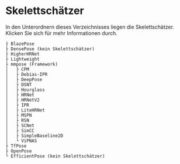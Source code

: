 # Skelettschätzer
In den Unterordnern dieses Verzeichnisses liegen die Skelettschätzer.
Klicken Sie sich für mehr Informationen durch.
```
├ BlazePose
├ DensePose (kein Skelettschätzer)
├ HigherHRNet
├ Lightweight
├ mmpose (Framework)
│   ├ CPM
│   ├ Debias-IPR
│   ├ DeepPose
│   ├ DSNT
│   ├ Hourglass
│   ├ HRNet
│   ├ HRNetV2
│   ├ IPR
│   ├ LiteHRNet
│   ├ MSPN
│   ├ RSN
│   ├ SCNet
│   ├ SimCC
│   ├ SimpleBaseline2D
│   └ ViPNAS
├ TfPose
├ OpenPose
└ EfficientPose (kein Skelettschätzer)
```